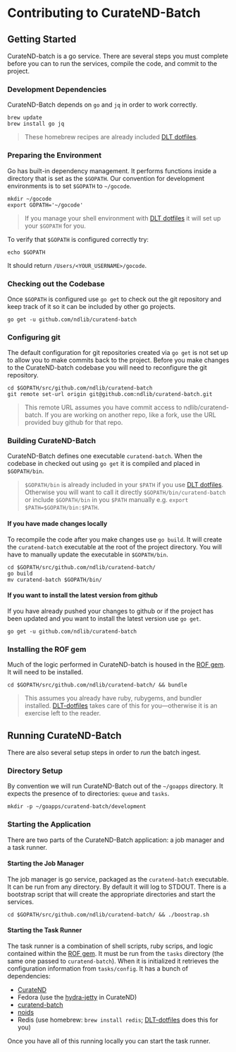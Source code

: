 # Contributing to CurateND-Batch

## Getting Started
CurateND-batch is a go service. There are several steps you must complete before you can to run the services, compile the code, and commit to the project.

### Development Dependencies
CurateND-Batch depends on `go` and `jq` in order to work correctly.

```console
brew update
brew install go jq
```

> These homebrew recipes are already included [DLT dotfiles](https://github.com/ndlib/dlt-dotfiles).

### Preparing the Environment
Go has built-in dependency management. It performs functions inside a directory that is set as the `$GOPATH`. Our convention for development environments is to set `$GOPATH` to `~/gocode`.

```console
mkdir ~/gocode
export GOPATH='~/gocode'
```

> If you manage your shell environment with [DLT dotfiles](https://github.com/ndlib/dlt-dotfiles) it will set up your `$GOPATH` for you.

To verify that `$GOPATH` is configured correctly try:

```console
echo $GOPATH
```

It should return `/Users/<YOUR_USERNAME>/gocode`.

### Checking out the Codebase
Once `$GOPATH` is configured use `go get` to check out the git repository and keep track of it so it can be included by other go projects.

```console
go get -u github.com/ndlib/curatend-batch
```

### Configuring git
The default configuration for git repositories created via `go get` is not set up to allow you to make commits back to the project. Before you make changes to the CurateND-batch codebase you will need to reconfigure the git repository.

```console
cd $GOPATH/src/github.com/ndlib/curatend-batch
git remote set-url origin git@github.com:ndlib/curatend-batch.git
```

> This remote URL assumes you have commit access to ndlib/curatend-batch. If you are working on another repo, like a fork, use the URL provided buy github for that repo.

### Building CurateND-Batch
CurateND-Batch defines one executable `curatend-batch`. When the codebase in checked out using `go get` it is compiled and placed in `$GOPATH/bin`.

> `$GOPATH/bin` is already included in your `$PATH` if you use [DLT dotfiles](https://github.com/ndlib/dlt-dotfiles). Otherwise you will want to call it directly `$GOPATH/bin/curatend-batch` or include `$GOPATH/bin` in you `$PATH` manually e.g. `export $PATH=$GOPATH/bin:$PATH`.

#### If you have made changes locally
To recompile the code after you make changes use `go build`. It will create the `curatend-batch` executable at the root of the project directory. You will have to manually update the executable in `$GOPATH/bin`.

```console
cd $GOPATH/src/github.com/ndlib/curatend-batch/
go build
mv curatend-batch $GOPATH/bin/
```

#### If you want to install the latest version from github
If you have already pushed your changes to github or if the project has been updated and you want to install the latest version use `go get`.

```console
go get -u github.com/ndlib/curatend-batch
```

### Installing the ROF gem
Much of the logic performed in CurateND-batch is housed in the [ROF gem](https://github.com/ndlib/rof). It will need to be installed.

```console
cd $GOPATH/src/github.com/ndlib/curatend-batch/ && bundle
```

> This assumes you already have ruby, rubygems, and bundler installed. [DLT-dotfiles](https://github.com/ndlib/dlt-dotfiles/) takes care of this for you—otherwise it is an exercise left to the reader.

## Running CurateND-Batch
There are also several setup steps in order to _run_ the batch ingest.

### Directory Setup
By convention we will run CurateND-Batch out of the `~/goapps` directory. It expects the presence of to directories: `queue` and `tasks`.

```console
mkdir -p ~/goapps/curatend-batch/development
```

### Starting the Application
There are two parts of the CurateND-Batch application: a job manager and a task runner.

#### Starting the Job Manager
The job manager is go service, packaged as the `curatend-batch` executable. It can be run from any directory. By default it will log to STDOUT. There is a bootstrap script that will create the appropriate directories and start the services.

```console
cd $GOPATH/src/github.com/ndlib/curatend-batch/ && ./boostrap.sh
```

#### Starting the Task Runner
The task runner is a combination of shell scripts, ruby scrips, and logic contained within the [ROF gem](https://github.com/ndlib/rof). It must be run from the `tasks` directory (the same one passed to `curatend-batch`). When it is initialized it retrieves the configuration information from `tasks/config`. It has a bunch of dependencies:

- [CurateND](https://github.com/ndlib/curate_nd)
- Fedora (use the [hydra-jetty](https://github.com/projecthydra/hydra-jetty) in CurateND)
- [curatend-batch](https://github.com/ndlib/curatend-batch)
- [noids](https://github.com/ndlib/noids)
- Redis (use homebrew: `brew install redis`; [DLT-dotfiles](https://github.com/ndlib/dlt-dotfiles/) does this for you)

Once you have all of this running locally you can start the task runner.